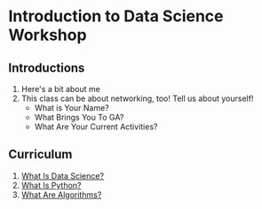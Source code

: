 # Introduction to Data Science Workshop

## Introductions

1. Here's a bit about me
1. This class can be about networking, too!  Tell us about yourself!
    - What is Your Name?
    - What Brings You To GA?
    - What Are Your Current Activities?

## Curriculum

1. [What Is Data Science?](data_science.md)
1. [What Is Python?](python.md)
1. [What Are Algorithms?](algorithms.md)
